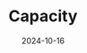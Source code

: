 ---  
layout: startup_page  
title: "Capacity"  
id: "capacity.com"  
permalink: "/capacitycapacity.com10162024/"  
website: "https://capacity.com/"  
funding_round: "Series D"  
funding_amount: "$26M"  
investors: "TVC Capital, Toloka.vc"  
about: "Capacity is a support automation company that provides an AI-powered platform to automate interactions with customers and team members. It connects to a company's tech stack to answer queries, automate support tasks, and build a knowledge base for its chatbot and helpdesk tools. Capacity aims to deliver a great customer experience while offering efficient self-service options and human escalation when needed."  
markets: "AI, Customer Service Automation, Artificial Intelligence (AI), Customer Service, Information Services, Machine Learning, Natural Language Processing, SaaS, Software"  
hq: "Saint Louis, Missouri, United States"  
founded_year: "2017"  
linkedin: "https://www.linkedin.com/company/teamcapacity"  
twitter: "https://twitter.com/GoCapacity"  
instagram: ""  
facebook: "https://www.facebook.com/capacityai"  
crunchbase: "https://www.crunchbase.com/organization/capacityai"  
pitchbook: "https://pitchbook.com/profiles/company/226613-80"  

date_display: "16-Oct-2024"  
date: "2024-10-16"

# SEO Optimization  
meta_title: "Capacity - Series D Funding ($26M)"  
meta_description: "Capacity, Capacity is a support automation company that provides an AI-powered platform to automate interactions with customers and team members. It connects to..."  
meta_keywords: "Capacity, AI, Customer Service Automation, Artificial Intelligence (AI), Customer Service, Information Services, Machine Learning, Natural Language Processing, SaaS, Software, Series D funding"  
canonical_url: "https://startup.projectstartups.com/capacitycapacity.com10162024/"  
---